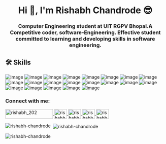 <h1 align="center">Hi 👋, I'm Rishabh Chandrode 😎</h1>
<h3 align="center">Computer Engineering student at UIT RGPV Bhopal.A Competitive coder, software-Engineering. Effective student committed to learning and developing skills in software engineering.</h3>


## 🛠 Skills

![image](https://img.shields.io/badge/blender-%23F5792A.svg?style=for-the-badge&logo=blender&logoColor=white)
![image](https://img.shields.io/badge/Canva-%2300C4CC.svg?&style=for-the-badge&logo=Canva&logoColor=white)
![image](https://img.shields.io/badge/Figma-F24E1E?style=for-the-badge&logo=figma&logoColor=white)
![image](https://img.shields.io/badge/Express.js-000000?style=for-the-badge&logo=express&logoColor=white)
![image](https://img.shields.io/badge/JSS-F7DF1E?style=for-the-badge&logo=JSS&logoColor=white)
![image](https://img.shields.io/badge/next.js-000000?style=for-the-badge&logo=nextdotjs&logoColor=white)
![image](https://img.shields.io/badge/Node.js-339933?style=for-the-badge&logo=nodedotjs&logoColor=white)
![image](https://img.shields.io/badge/npm-CB3837?style=for-the-badge&logo=npm&logoColor=white)
![image](https://img.shields.io/badge/Postman-FF6C37?style=for-the-badge&logo=Postman&logoColor=white)
![image](https://img.shields.io/badge/React-20232A?style=for-the-badge&logo=react&logoColor=61DAFB)
![image](https://img.shields.io/badge/Sass-CC6699?style=for-the-badge&logo=sass&logoColor=white)
![image](https://img.shields.io/badge/VSCode-0078D4?style=for-the-badge&logo=visual%20studio%20code&logoColor=white)
![image](https://img.shields.io/badge/C-00599C?style=for-the-badge&logo=c&logoColor=white)
![image](https://img.shields.io/badge/C%23-239120?style=for-the-badge&logo=c-sharp&logoColor=white)
![image](https://img.shields.io/badge/C%2B%2B-00599C?style=for-the-badge&logo=c%2B%2B&logoColor=white)
![image](https://img.shields.io/badge/CSS3-1572B6?style=for-the-badge&logo=css3&logoColor=white)
![image](https://img.shields.io/badge/HTML5-E34F26?style=for-the-badge&logo=html5&logoColor=white)
![image](https://img.shields.io/badge/JavaScript-323330?style=for-the-badge&logo=javascript&logoColor=F7DF1E)
![image](https://img.shields.io/badge/Pug-E3C29B?style=for-the-badge&logo=pug&logoColor=black)
![image](https://img.shields.io/badge/Python-FFD43B?style=for-the-badge&logo=python&logoColor=blue)
![image](https://img.shields.io/badge/Windows-0078D6?style=for-the-badge&logo=windows&logoColor=white)






<h3 align="left">Connect with me:</h3>
<p align="left">

<a href="https://rishabh-chandrode.github.io/portfolio/" target="blank"><img align="center" src="https://img.shields.io/badge/my_portfolio-000?style=for-the-badge&logo=ko-fi&logoColor=white" alt="rishabh_202" height="30" width="150" />
</a>
<a href="https://twitter.com/rishabh_202" target="blank"><img align="center" src="https://raw.githubusercontent.com/rahuldkjain/github-profile-readme-generator/master/src/images/icons/Social/twitter.svg" alt="rishabh_202" height="30" width="40" />
</a>
<a href="https://linkedin.com/in/rishabh-chandrode" target="blank"><img align="center" src="https://raw.githubusercontent.com/rahuldkjain/github-profile-readme-generator/master/src/images/icons/Social/linked-in-alt.svg" alt="rishabh-chandrode" height="30" width="40" />
</a>
<a href="https://instagram.com/rishabh_chandrode" target="blank"><img align="center" src="https://raw.githubusercontent.com/rahuldkjain/github-profile-readme-generator/master/src/images/icons/Social/instagram.svg" alt="rishabh_chandrode" height="30" width="40" />
</a>
<a href="https://auth.geeksforgeeks.org/user/rishabhchandrode/profile" target="blank"><img align="center" src="https://raw.githubusercontent.com/rahuldkjain/github-profile-readme-generator/master/src/images/icons/Social/geeks-for-geeks.svg" alt="rishabhchandrode/profile" height="30" width="40" /></a>
</p>



<p><img align="left" src="https://github-readme-stats.vercel.app/api/top-langs?username=rishabh-chandrode&show_icons=true&locale=en&layout=compact" alt="rishabh-chandrode" /></p>


<p>&nbsp;<img align="center" src="https://github-readme-stats.vercel.app/api?username=rishabh-chandrode&show_icons=true&locale=en" alt="rishabh-chandrode" /></p>



<p align="left"> <img src="https://komarev.com/ghpvc/?username=rishabh-chandrode&label=Profile%20views&color=0e75b6&style=flat" alt="rishabh-chandrode" /> </p>

